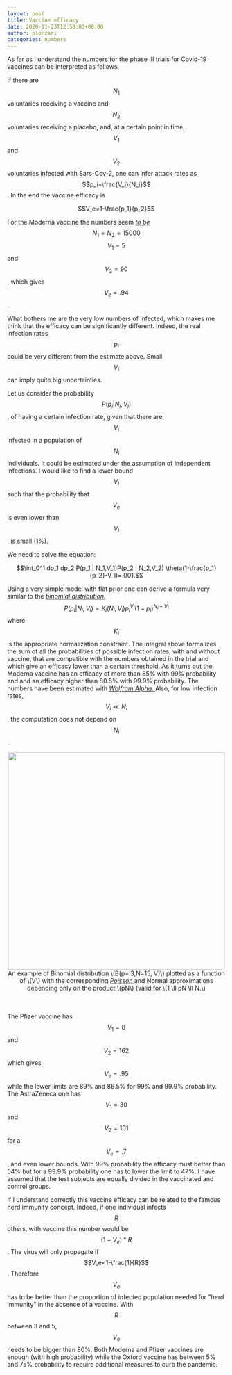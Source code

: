 ```yaml
---
layout: post
title: Vaccine efficacy
date: 2020-11-23T12:58:03+00:00
author: plonzari
categories: numbers
---
```


As far as I understand the numbers for the phase III trials for Covid-19 vaccines  can be interpreted as follows.

If there are $$N_1$$ voluntaries receiving a vaccine and $$N_2$$ voluntaries receiving a placebo, and, at a certain 
point in time, $$V_1$$ and $$V_2$$ voluntaries infected with Sars-Cov-2, one can infer attack rates as
$$p_i=\frac{V_i}{N_i}$$. In the end the vaccine efficacy is 

$$V_e=1-\frac{p_1}{p_2}$$

For the Moderna vaccine the numbers seem 
<a href="https://www.statnews.com/2020/11/16/modernas-covid-19-vaccine-is-strongly-effective-early-look-at-data-show"> 
 <em>to be</em> </a>
  $$N_1=N_2=15000$$ $$V_1=5$$ and $$V_2=90$$, which gives $$V_e=.94$$.
 
 
 What bothers me are the very low numbers of infected, which makes me think that the efficacy can be 
 significantly different. Indeed, the real infection rates $$p_i$$ could be very different from the estimate 
 above. Small $$V_i$$ can imply quite big uncertainties.
 
 Let us consider the probability $$P(p_i|N_i,V_i)$$, of having a certain infection rate, given that there are
 $$V_i$$ infected in a population of $$N_i$$ individuals. It could be estimated under the assumption of independent 
 infections. I would like to find a lower bound $$V_l$$ such that the probability  that $$V_e$$ is even lower
 than $$V_l$$, is small (1%).
 
 We need to solve the equation:
 
 $$\int_0^1 dp_1 dp_2 P(p_1 | N_1,V_1)P(p_2 | N_2,V_2)  \theta(1-\frac{p_1}{p_2}-V_l)=.001.$$
 
 Using a  very simple model with flat prior one can derive a formula very similar to the 
 <a href="https://en.wikipedia.org/wiki/Binomial_distribution"> 
 <em>binomial distribution:</em> </a>
 $$P(p_i |  N_i,V_i)=K_i(N_i,V_i) p_i^{V_i}(1-p_i)^{N_i-V_i} $$ where $$K_i$$ is the  appropriate 
 normalization constraint. The integral above formalizes the sum of all the probabilities of 
 possible infection rates, with and without vaccine, 
 that  are compatible with the numbers obtained in the trial and which give an efficacy lower than a certain 
 threshold. As it turns out the Moderna vaccine has an efficacy of more than 85% with 99% probability and and
 an efficacy higher than 80.5% with 99.9% probability. The numbers have been estimated with
 <a href="https://www.wolframalpha.com/input/?i=int+e%5E%28-x%29+x%5E5%2F120+exp%28-%28y-90%29%5E2%2F2%2F90-3%29+*UnitStep%5Bx%2Fy-0.19%5D+%2F+1.18393+dx+dy%2C+x%3D-0+to+30%2C+y%3D-0+to+400"> 
 <em>Wolfram Alpha.</em> </a> Also, for low infection rates, $$V_i\ll N_i$$, the computation does not 
 depend on $$N_i$$.
 
 <div style="text-align: center">

<img src="{{ site.baseurl }}/assets/images/BinPoisGaussProbab.png" width="500" />
<figcaption>
An example of Binomial distribution \(B(p=.3,N=15, V)\) plotted as a function of \(V\) with the corresponding
<a href="https://en.wikipedia.org/wiki/Poisson_distribution"> 
 <em>Poisson</em> </a>
  and Normal approximations depending only on the product \(pN\) (valid for \(1 \ll pN \ll N.\)
</figcaption>
</div> 
<br>
<br> 
 
 The Pfizer vaccine has $$V_1=8$$ and $$V_2=162$$ which gives $$V_e=.95$$ while the lower limits are 89% and 
 86.5% for 99% and 99.9% 
 probability. The AstraZeneca one has $$V_1=30$$ and $$V_2=101$$ for a $$V_e=.7$$, and even lower bounds.
 With 99% probability the efficacy must better than 54% but for a 99.9% probability one has to lower the limit to 47%.
 I have assumed that the test subjects are equally divided in the vaccinated and control groups.
 
 If I understand correctly this vaccine efficacy can be related to the famous herd immunity concept. Indeed,
 if one individual infects $$R$$ others, with vaccine this number  would be $$(1-V_e)*R$$. The virus will only
 propagate if $$V_e<1-\frac{1}{R}$$. Therefore $$V_e$$ has to be better than the proportion of infected population 
 needed for "herd immunity" in the absence of a vaccine. With $$R$$ between 3 and 5, $$V_e$$ needs to be bigger 
 than 80%. Both Moderna and Pfizer vaccines are enough (with high probability) while the Oxford vaccine has 
 between 5% and 75% probability to require additional measures to curb the pandemic.
 